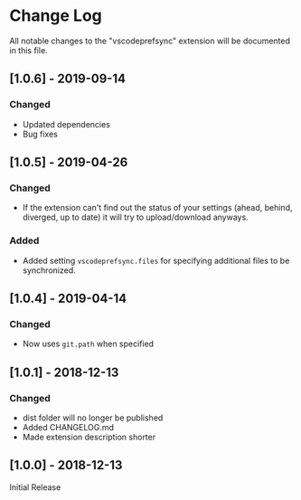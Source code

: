 # Change Log
All notable changes to the "vscodeprefsync" extension will be documented in this file.


## [1.0.6] - 2019-09-14
### Changed
- Updated dependencies
- Bug fixes

## [1.0.5] - 2019-04-26
### Changed
- If the extension can't find out the status of your settings (ahead, behind, diverged, up to date) it will try to upload/download anyways.

### Added
- Added setting `vscodeprefsync.files` for specifying additional files to be synchronized.

## [1.0.4] - 2019-04-14
### Changed
- Now uses `git.path` when specified

## [1.0.1] - 2018-12-13
### Changed
- dist folder will no longer be published
- Added CHANGELOG.md
- Made extension description shorter

## [1.0.0] - 2018-12-13
Initial Release